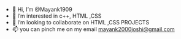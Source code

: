 - 👋 Hi, I’m @Mayank1909
- 👀 I’m interested in c++, HTML ,CSS
- 💞️ I’m looking to collaborate on  HTML ,CSS PROJECTS
- 📫 you can pinch me on my email mayank2000joshi@gmail.com

<!---
Mayank1909/Mayank1909 is a ✨ special ✨ repository because its `README.md` (this file) appears on your GitHub profile.
You can click the Preview link to take a look at your changes.
--->
